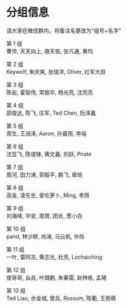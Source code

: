 # 分组信息

请大家在微信群内，将备注名更改为“组号+名字”

第 1 组	
曹帅, 天天向上, 骆天佑, 张凡通, 黄均
	
第 2 组	
Keywolf, 朱庆爽, 张瑞洋, Oliver, 红军大叔
	
第 3 组	
陈岩, 霍智伟, 常振华, 杨光亮, 沈亮亮 
	
第 4 组	
邵俊达, 陈飞, 庄军, Ted Chen, 阮泽鑫
	
第 5 组	
周生, 王润泽, Aaron, 孙晨雨, 李端
	
第 6 组	
沈亚飞, 陈俊锋, 黄文鑫, 刘跃, Pirate
	
第 7 组	
周河, 田力涛, 郭振平, 鹏飞, 章旭
	
第 8 组	
高金, 凌先生, 爱吃萝卜, Ming, 李昂 
	
第 9 组	
刘海峰, 华安, 周赟, 团长, 葱小白
	
第 10 组	
pand, 林少婷, 尚涛, 马云帆, 许烁
	
第 11 组	
一叶, 雷阿吉, 黄志光, 杜亮, Lochaiching 
	
第 12 组	
俊哥哥, 焱垚, 叶璐鹏, 朱春雷, 赵林栋, 孟珺
	
	
第 13 组	
Ted Liao, 佘金城, 曾兵, Rossum, 陈衢, 王雨萌
